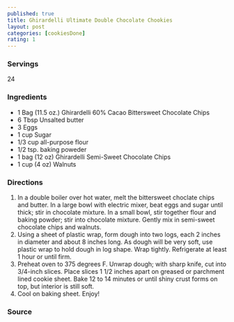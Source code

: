```yaml
---
published: true
title: Ghirardelli Ultimate Double Chocolate Chookies
layout: post
categories: [cookiesDone]
rating: 1
---
```

### Servings
24

### Ingredients
- 1 Bag (11.5 oz.) Ghirardelli 60% Cacao Bittersweet Chocolate Chips
- 6 Tbsp Unsalted butter
- 3 Eggs
- 1 cup Sugar
- 1/3 cup all-purpose flour
- 1/2 tsp. baking poweder
- 1 bag (12 oz) Ghirardelli Semi-Sweet Chocolate Chips
- 1 cup (4 oz) Walnuts

### Directions
1. In a double boiler over hot water, melt the bittersweet choclate chips and butter.  In a large bowl with electric mixer, beat eggs and sugar until thick; stir in chocolate mixture.  In a small bowl, stir together flour and baking powder; stir into chocolate mixture.  Gently mix in semi-sweet chocolate chips and walnuts.
2. Using a sheet of plastic wrap, form dough into two logs, each 2 inches in diameter and about 8 inches long.  As dough will be very soft, use plastic wrap to hold dough in log shape.  Wrap tightly.  Refrigerate at least 1 hour or until firm.
3. Preheat oven to 375 degrees F.  Unwrap dough; with sharp knife, cut into 3/4-inch slices.  Place slices 1 1/2 inches apart on greased or parchment lined cookie sheet.  Bake 12 to 14 minutes or until shiny crust forms on top, but interior is still soft.
4. Cool on baking sheet.  Enjoy!

### Source

